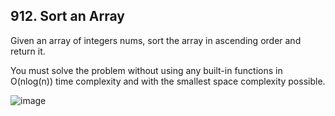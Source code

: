 ## 912. Sort an Array

Given an array of integers nums, sort the array in ascending order and return it.

You must solve the problem without using any built-in functions in O(nlog(n)) time complexity and with the smallest space complexity possible.

![image](https://user-images.githubusercontent.com/58635762/222150383-94680a3a-1903-4575-8323-2794daa1ff59.png)
